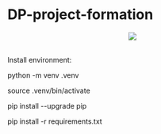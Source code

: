 # DP-project-formation


<div id="header" align="center">
  <img src= 'https://media.giphy.com/media/xTk9ZwzuWiyJ8n5Vzq/giphy.gif'>
</div>

<br>




Install environment:

python -m venv .venv

source .venv/bin/activate

pip install --upgrade pip

pip install -r requirements.txt
